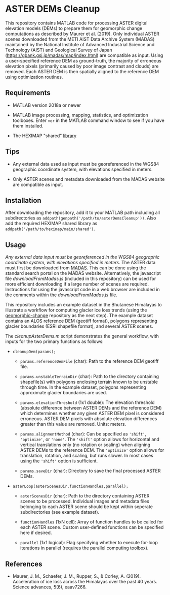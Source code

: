 # ASTER DEMs Cleanup

This repository contains MATLAB code for processing ASTER digital elevation models (DEMs) to prepare them for geomorphic change computations as described by Maurer et al. (2019). Only individual ASTER scenes downloaded from the METI AIST Data Archive System (MADAS) maintained by the National Institute of Advanced Industrial Science and Technology (AIST) and Geological Survey of Japan (https://gbank.gsj.jp/madas/map/index.html) are compatible as input. Using a user-specified reference DEM as ground-truth, the majority of erroneous elevation pixels (primarily caused by poor image contrast and clouds) are removed. Each ASTER DEM is then spatially aligned to the reference DEM using optimization routines.

## Requirements

* MATLAB version 2018a or newer

* MATLAB image processing, mapping, statistics, and optimization toolboxes. Enter `ver` in the MATLAB command window to see if you have them installed.

* The HEXIMAP "shared" [library](https://github.com/gmorky/heximap/tree/master/main/shared)

## Tips

* Any external data used as input must be georeferenced in the WGS84 geographic coordinate system, with elevations specified in meters.

* Only ASTER scenes and metadata downloaded from the MADAS website are compatible as input.

## Installation

After downloading the repository, add it to your MATLAB path including all subdirectories as `addpath(genpath('/path/to/asterDemsCleanup'))`. Also add the required HEXIMAP shared library as `addpath('/path/to/heximap/main/shared')`.

## Usage

*Any external data input must be georeferenced in the WGS84 geographic coordinate system, with elevations specified in meters.* The ASTER data must first be downloaded from [MADAS](https://gbank.gsj.jp/madas/map/index.html). This can be done using the standard search portal on the MADAS website. Alternatively, the javascript file *downloadFromMadas.js* (included in this repository) can be used for more efficient downloading if a large number of scenes are required. Instructions for using the javascript code in a web browser are included in the comments within the *downloadFromMadas.js* file.

This repository includes an example dataset in the Bhutanese Himalayas to illustrate a workflow for computing glacier ice loss trends (using the [geomorphic-change](https://github.com/gmorky/geomorphic-change) repository as the next step). The example dataset contains an ALOS reference DEM (geotiff format), polygons representing glacier boundaries (ESRI shapefile format), and several ASTER scenes.

The *cleanupAsterDems.m* script demonstrates the general workflow, with inputs for the two primary functions as follows:

* `cleanupDem(params);`

	* `params.referenceDemFile` (char): Path to the reference DEM geotiff file.

	* `params.unstableTerrainDir` (char): Path to the directory containing shapefile(s) with polygons enclosing terrain known to be unstable through time. In the example dataset, polygons representing approximate glacier boundaries are used.

	* `params.elevationThreshold` (1x1 double): The elevation threshold (absolute difference between ASTER DEMs and the reference DEM) which determines whether any given ASTER DEM pixel is considered erroneous. ASTER DEM pixels with absolute elevation differences greater than this value are removed. Units: meters.

	* `params.alignmentMethod` (char): Can be specified as `'shift'`, `'optimize'`, or `'none'`. The `'shift'` option allows for horizontal and vertical translations only (no rotation or scaling) when aligning ASTER DEMs to the reference DEM. The `'optimize'` option allows for translation, rotation, and scaling, but runs slower. In most cases using the `'shift'` option is sufficient.

	* `params.saveDir` (char): Directory to save the final processed ASTER DEMs.

* `asterLoop(asterScenesDir,functionHandles,parallel);`

	* `asterScenesDir` (char): Path to the directory containing ASTER scenes to be processed. Individual images and metadata files belonging to each ASTER scene should be kept within seperate subdirectories (see example dataset).

	* `functionHandles` (1xN cell): Array of function handles to be called for each ASTER scene. Custom user-defined functions can be specified here if desired.

	* `parallel` (1x1 logical): Flag specifying whether to execute for-loop iterations in parallel (requires the parallel computing toolbox).

## References

* Maurer, J. M., Schaefer, J. M., Rupper, S., & Corley, A. (2019). Acceleration of ice loss across the Himalayas over the past 40 years. Science advances, 5(6), eaav7266.